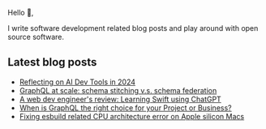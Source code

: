 Hello 👋,

I write software development related blog posts and play around with open source software.

<!-- [Blog](//blog.hao.dev) -->

<!--
**h-dong/h-dong** is a ✨ _special_ ✨ repository because its `README.md` (this file) appears on your GitHub profile.

Here are some ideas to get you started:

- 🔭 I’m currently working on ...
- 🌱 I’m currently learning ...
- 👯 I’m looking to collaborate on ...
- 🤔 I’m looking for help with ...
- 💬 Ask me about ...
- 📫 How to reach me: ...
- 😄 Pronouns: ...
- ⚡ Fun fact: ...
-->

## Latest blog posts
<!-- BLOG-POST-LIST:START -->
- [Reflecting on AI Dev Tools in 2024](https://blog.hao.dev/reflecting-on-ai-dev-tools-in-2024)
- [GraphQL at scale: schema stitching v.s. schema federation](https://blog.hao.dev/graphql-at-scale-schema-stitching-v-s-schema-federation)
- [A web dev engineer&#39;s review: Learning Swift using ChatGPT](https://blog.hao.dev/a-web-dev-engineer-s-review-learning-swift-using-chatgpt)
- [When is GraphQL the right choice for your Project or Business?](https://blog.hao.dev/when-is-graphql-the-right-choice-for-your-project-or-business)
- [Fixing esbuild related CPU architecture error on Apple silicon Macs](https://blog.hao.dev/fixing-esbuild-related-cpu-architecture-error-on-apple-silicon-macs)
<!-- BLOG-POST-LIST:END -->
